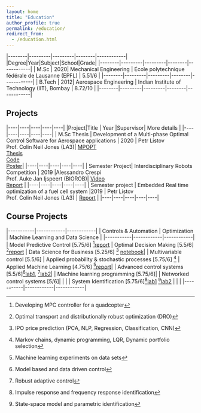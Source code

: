 ```yaml
---
layout: home
title: "Education"
author_profile: true
permalink: /education/
redirect_from:
  - /education.html
---
```


|--------|---------|---------|--------|------------|
|Degree|Year|Subject|School|Grade|
|--------|---------|---------|--------|------------|
| M.Sc | 2020| Mechanical Engineering | École polytechnique fédérale de Lausanne (EPFL) | 5.51/6 |
|--------|---------|---------|--------|------------|
| B.Tech | 2012| Aerospace Engineering | Indian Institute of Technology (IIT), Bombay | 8.72/10 |
|--------|---------|---------|--------|------------|

## Projects

|----|----|----|----|----|
|Project|Title | Year |Supervisor| More details |
|----|----|----|----|----|
| M.Sc Thesis | Development of a Multi-phase Optimal Control Software for Aerospace applications | 2020 | Petr Listov<br> Prof. Colin Neil Jones (LA3)| [MPOPT](https://mpopt.readthedocs.io/) <br>[Thesis](/assets/thesis.pdf) <br> [Code](https://github.com/mpopt/mpopt) <br> [Poster](/assets/poster.pdf)|
|----|----|----|----|----|
| Semester Project| Interdisciplinary Robots Competition | 2019 |Alessandro Crespi <br> Prof. Auke Jan Ijspeert (BIOROB)| [Video](https://www.youtube.com/watch?v=tjjpUH_5b8c) <br> [Report](/assets/petco.pdf) |
|----|----|----|----|----|
| Semester project | Embedded Real time optimization of a fuel cell system |2019 | Petr Listov<br> Prof. Colin Neil Jones (LA3) | [Report](/assets/rto.pdf) |
|----|----|----|----|----|

## Course Projects

|-----------|------------|------------|
| Controls & Automation | Optimization | Machine Learning and Data Science |
|-----------|------------|------------|
| Model Predictive Control [5.75/6] [^a][report](/assets/mpc.pdf) | Optimal Decision Making [5.5/6] [^f][report](/assets/odm.pdf) | Data Science for Business [5.25/6] [^h] [notebook](https://github.com/devakumar/dsfb-Project-Team3-2019/blob/master/Project.ipynb)|
| Multivariable control [5.5/6] | Applied probability & stochastic processes [5.75/6] [^g] | Applied Machine Learning [4.75/6] [^i][report](/assets/aml.pdf)|
| Advanced control systems [5.5/6][^b][lab1](/assets/acs1.pdf), [^c][lab2](/assets/acs2.pdf)| | Machine learning programming [5.75/6]|
| Networked control systems [5/6]| | |
| System Identification [5.75/6][^d][lab1](/assets/ce1.pdf) [^e][lab2](/assets/ce2.pdf) | | |
|-----------|------------|------------|

[^a]: Developing MPC controller for a quadcopter
[^b]: Model based and data driven control
[^c]: Robust adaptive control
[^d]: Impulse response and frequency response identification
[^e]: State-space model and parametric identification
[^f]: Optimal transport and distributionally robust optimization (DRO)
[^g]: Markov chains, dynamic programming, LQR, Dynamic portfolio selection
[^h]: IPO price prediction (PCA, NLP, Regression, Classification, CNN)
[^i]: Machine learning experiments on data sets
